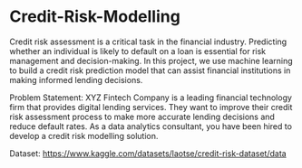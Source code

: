 # Credit-Risk-Modelling
Credit risk assessment is a critical task in the financial industry. Predicting whether an individual is likely to default on a loan is essential for risk management and decision-making.
In this project, we use machine learning to build a credit risk prediction model that can assist financial institutions in making informed lending decisions.

Problem Statement: XYZ Fintech Company is a leading financial technology firm that provides digital lending services.
They want to improve their credit risk assessment process to make more accurate lending decisions and reduce default rates.
As a data analytics consultant, you have been hired to develop a credit risk modelling solution.

Dataset: https://www.kaggle.com/datasets/laotse/credit-risk-dataset/data 
